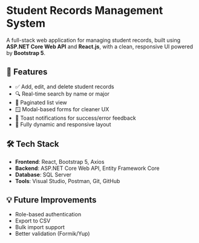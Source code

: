 # Student Records Management System

A full-stack web application for managing student records, built using **ASP.NET Core Web API** and **React.js**, with a clean, responsive UI powered by **Bootstrap 5**.

## 📌 Features

- ✅ Add, edit, and delete student records
- 🔍 Real-time search by name or major
- 📄 Paginated list view
- 🪟 Modal-based forms for cleaner UX
- 🔔 Toast notifications for success/error feedback
- 🔁 Fully dynamic and responsive layout

## 🛠 Tech Stack

- **Frontend**: React, Bootstrap 5, Axios
- **Backend**: ASP.NET Core Web API, Entity Framework Core
- **Database**: SQL Server
- **Tools**: Visual Studio, Postman, Git, GitHub

## 💡 Future Improvements

- Role-based authentication
- Export to CSV
- Bulk import support
- Better validation (Formik/Yup)

